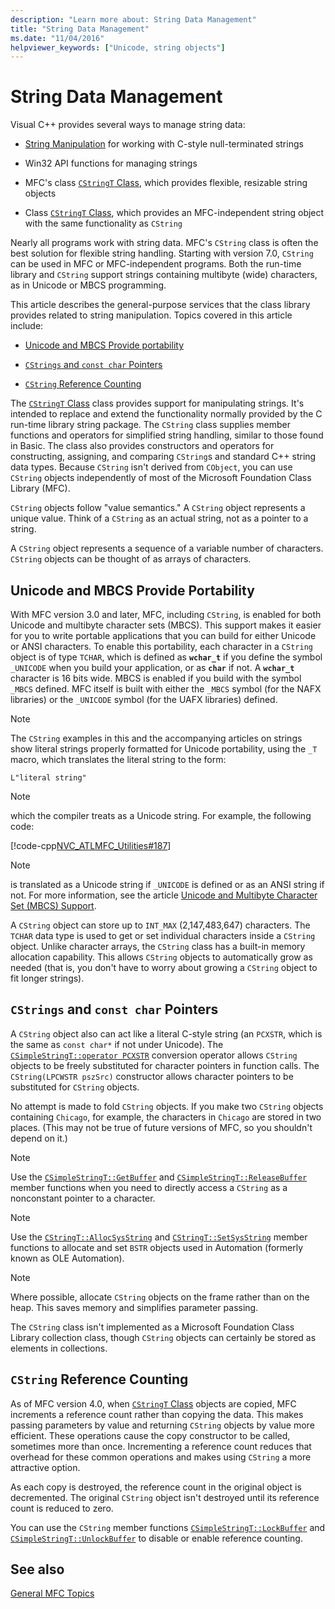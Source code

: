 ```yaml
---
description: "Learn more about: String Data Management"
title: "String Data Management"
ms.date: "11/04/2016"
helpviewer_keywords: ["Unicode, string objects"]
---
```

# String Data Management

Visual C++ provides several ways to manage string data:

- [String Manipulation](../c-runtime-library/string-manipulation-crt.md) for working with C-style null-terminated strings

- Win32 API functions for managing strings

- MFC's class [`CStringT` Class](../atl-mfc-shared/reference/cstringt-class.md), which provides flexible, resizable string objects

- Class [`CStringT` Class](../atl-mfc-shared/reference/cstringt-class.md), which provides an MFC-independent string object with the same functionality as `CString`

Nearly all programs work with string data. MFC's `CString` class is often the best solution for flexible string handling. Starting with version 7.0, `CString` can be used in MFC or MFC-independent programs. Both the run-time library and `CString` support strings containing multibyte (wide) characters, as in Unicode or MBCS programming.

This article describes the general-purpose services that the class library provides related to string manipulation. Topics covered in this article include:

- [Unicode and MBCS Provide portability](#_core_unicode_and_mbcs_provide_portability)

- [`CStrings` and `const char` Pointers](#_core_cstrings_and_const_char_pointers)

- [`CString` Reference Counting](#_core_cstring_reference_counting)

The [`CStringT` Class](../atl-mfc-shared/reference/cstringt-class.md) class provides support for manipulating strings. It's intended to replace and extend the functionality normally provided by the C run-time library string package. The `CString` class supplies member functions and operators for simplified string handling, similar to those found in Basic. The class also provides constructors and operators for constructing, assigning, and comparing `CString`s and standard C++ string data types. Because `CString` isn't derived from `CObject`, you can use `CString` objects independently of most of the Microsoft Foundation Class Library (MFC).

`CString` objects follow "value semantics." A `CString` object represents a unique value. Think of a `CString` as an actual string, not as a pointer to a string.

A `CString` object represents a sequence of a variable number of characters. `CString` objects can be thought of as arrays of characters.

## <a name="_core_unicode_and_mbcs_provide_portability"></a> Unicode and MBCS Provide Portability

With MFC version 3.0 and later, MFC, including `CString`, is enabled for both Unicode and multibyte character sets (MBCS). This support makes it easier for you to write portable applications that you can build for either Unicode or ANSI characters. To enable this portability, each character in a `CString` object is of type `TCHAR`, which is defined as **`wchar_t`** if you define the symbol `_UNICODE` when you build your application, or as **`char`** if not. A **`wchar_t`** character is 16 bits wide. MBCS is enabled if you build with the symbol `_MBCS` defined. MFC itself is built with either the `_MBCS` symbol (for the NAFX libraries) or the `_UNICODE` symbol (for the UAFX libraries) defined.

> [!NOTE]
> The `CString` examples in this and the accompanying articles on strings show literal strings properly formatted for Unicode portability, using the `_T` macro, which translates the literal string to the form:

`L"literal string"`

> [!NOTE]
> which the compiler treats as a Unicode string. For example, the following code:

[!code-cpp[NVC_ATLMFC_Utilities#187](../atl-mfc-shared/codesnippet/cpp/string-data-management_1.cpp)]

> [!NOTE]
> is translated as a Unicode string if `_UNICODE` is defined or as an ANSI string if not. For more information, see the article [Unicode and Multibyte Character Set (MBCS) Support](../atl-mfc-shared/unicode-and-multibyte-character-set-mbcs-support.md).

A `CString` object can store up to `INT_MAX` (2,147,483,647) characters. The `TCHAR` data type is used to get or set individual characters inside a `CString` object. Unlike character arrays, the `CString` class has a built-in memory allocation capability. This allows `CString` objects to automatically grow as needed (that is, you don't have to worry about growing a `CString` object to fit longer strings).

## <a name="_core_cstrings_and_const_char_pointers"></a> `CStrings` and `const char` Pointers

A `CString` object also can act like a literal C-style string (an `PCXSTR`, which is the same as `const char*` if not under Unicode). The [`CSimpleStringT::operator PCXSTR`](../atl-mfc-shared/reference/csimplestringt-class.md#operator_pcxstr) conversion operator allows `CString` objects to be freely substituted for character pointers in function calls. The `CString(LPCWSTR pszSrc)` constructor allows character pointers to be substituted for `CString` objects.

No attempt is made to fold `CString` objects. If you make two `CString` objects containing `Chicago`, for example, the characters in `Chicago` are stored in two places. (This may not be true of future versions of MFC, so you shouldn't depend on it.)

> [!NOTE]
> Use the [`CSimpleStringT::GetBuffer`](../atl-mfc-shared/reference/csimplestringt-class.md#getbuffer) and [`CSimpleStringT::ReleaseBuffer`](../atl-mfc-shared/reference/csimplestringt-class.md#releasebuffer) member functions when you need to directly access a `CString` as a nonconstant pointer to a character.

> [!NOTE]
> Use the [`CStringT::AllocSysString`](../atl-mfc-shared/reference/cstringt-class.md#allocsysstring) and [`CStringT::SetSysString`](../atl-mfc-shared/reference/cstringt-class.md#setsysstring) member functions to allocate and set `BSTR` objects used in Automation (formerly known as OLE Automation).

> [!NOTE]
> Where possible, allocate `CString` objects on the frame rather than on the heap. This saves memory and simplifies parameter passing.

The `CString` class isn't implemented as a Microsoft Foundation Class Library collection class, though `CString` objects can certainly be stored as elements in collections.

## <a name="_core_cstring_reference_counting"></a> `CString` Reference Counting

As of MFC version 4.0, when [`CStringT` Class](../atl-mfc-shared/reference/cstringt-class.md) objects are copied, MFC increments a reference count rather than copying the data. This makes passing parameters by value and returning `CString` objects by value more efficient. These operations cause the copy constructor to be called, sometimes more than once. Incrementing a reference count reduces that overhead for these common operations and makes using `CString` a more attractive option.

As each copy is destroyed, the reference count in the original object is decremented. The original `CString` object isn't destroyed until its reference count is reduced to zero.

You can use the `CString` member functions [`CSimpleStringT::LockBuffer`](../atl-mfc-shared/reference/csimplestringt-class.md#lockbuffer) and [`CSimpleStringT::UnlockBuffer`](../atl-mfc-shared/reference/csimplestringt-class.md#unlockbuffer) to disable or enable reference counting.

## See also

[General MFC Topics](../mfc/general-mfc-topics.md)

